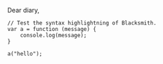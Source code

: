 Dear diary,

```
// Test the syntax highlightning of Blacksmith.
var a = function (message) {
    console.log(message);
}

a("hello");
```
